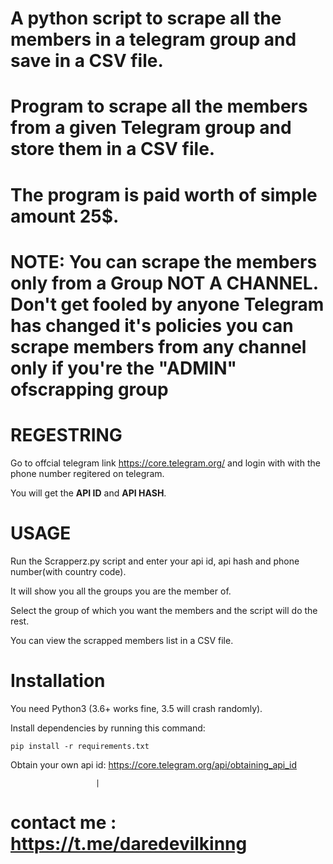 # A python script to scrape all the members in a telegram group and save in a CSV file.

# Program to scrape all the members from a given Telegram group and store them in a CSV file.

# The program is paid worth of simple amount 25$.

# NOTE: You can scrape the members only from a Group **NOT A CHANNEL.** Don't get fooled by anyone Telegram has changed it's policies you can scrape members from any channel only if you're the "ADMIN" ofscrapping group 

# REGESTRING
Go to offcial telegram link https://core.telegram.org/ and login with with the phone number regitered on telegram.

You will get the **API ID** and **API HASH**.

# USAGE

Run the Scrapperz.py script and enter your api id, api hash and phone number(with country code).

It will show you all the groups you are the member of.

Select the group of which you want the members and the script will do the rest.

You can view the scrapped members list in a CSV file.


# Installation

You need Python3 (3.6+ works fine, 3.5 will crash randomly).

Install dependencies by running this command:

    pip install -r requirements.txt

Obtain your own api id: https://core.telegram.org/api/obtaining_api_id

                       |
                       

# contact me : https://t.me/daredevilkinng

